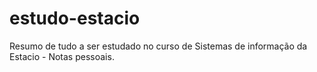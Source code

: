 # estudo-estacio
Resumo de tudo a ser estudado no curso de Sistemas de informação da Estacio - Notas pessoais.
